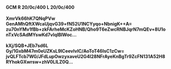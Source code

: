 #### GCM R 20/0c/400 L 20/0c/400
**XmrVk66hK7QNqPVw**<br/>**GenAMhQftXWcaUjqvG39+fN52U1NCYyqo+NbnigK++A=**<br/>**zu70nYMv1fBb+zkFArheMcKZoHNB/Qho9T6eZwcRNBJqrN7mQEv+8U1onTxVcSAdMYswKd7vIqlBlWoc...**<br/><br/>
**kXj/SQB+JEb7sd6L**<br/>**Gy/1GxbM47m0eUZKsL9lCeevlvlC/AoToT46IsC1zCw=**<br/>**jvQLFTcb7WG/JFdLupOwzyxaveU2G4I28NFrAyeKnBgTr9ZcFN131A52H8RYhokGXwrsw+zhV0LILZ0Q...**